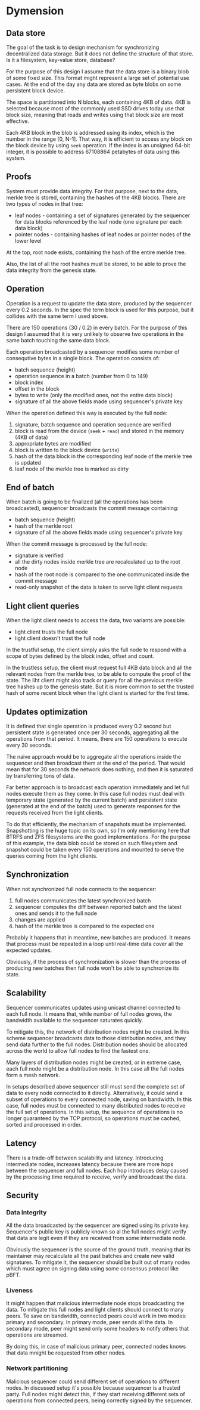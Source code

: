 # Dymension

## Data store

The goal of the task is to design mechanism for synchronizing decentralized data storage.
But it does not define the structure of that store. Is it a filesystem, key-value store, database?

For the purpose of this design I assume that the data store is a binary blob of some fixed size.
This format might represent a large set of potential use cases. At the end of the day any data
are stored as byte blobs on some persistent block device.

The space is partitioned into N blocks, each containing 4KB of data. 4KB is selected because most of the
commonly used SSD drives today use that block size, meaning that reads and writes using that block size are most effective.

Each 4KB block in the blob is addressed using its index, which is the number in the range [0, N-1].
That way, it is efficient to access any block on the block device by using `seek` operation.
If the index is an unsigned 64-bit integer, it is possible to address 67108864 petabytes of data using this system.

## Proofs

System must provide data integrity. For that purpose, next to the data, merkle tree is stored, containing the hashes of the 4KB blocks.
There are two types of nodes in that tree:
- leaf nodes - containing a set of signatures generated by the sequencer for data blocks referenced by the leaf node (one signature per each data block)
- pointer nodes - containing hashes of leaf nodes or pointer nodes of the lower level

At the top, root node exists, containing the hash of the entire merkle tree.

Also, the list of all the root hashes must be stored, to be able to prove the data integrity
from the genesis state.

## Operation

Operation is a request to update the data store, produced by the sequencer every 0.2 seconds.
In the spec the term block is used for this purpose, but it collides with the same term I used above.

There are 150 operations (30 / 0.2) in every batch. For the purpose of this design I assumed that it is very unlikely
to observe two operations in the same batch touching the same data block.

Each operation broadcasted by a sequencer modifies some number of consequtive bytes in a single block.
The operation consists of:
- batch sequence (height)
- operation sequence in a batch (number from 0 to 149)
- block index
- offset in the block
- bytes to write (only the modified ones, not the entire data block)
- signature of all the above fields made using sequencer's private key

When the operation defined this way is executed by the full node:
1. signature, batch sequence and operation sequence are verified
2. block is read from the device (`seek` + `read`) and stored in the memory (4KB of data)
3. appropriate bytes are modified
4. block is written to the block device (`write`)
5. hash of the data block in the corresponding leaf node of the merkle tree is updated
6. leaf node of the merkle tree is marked as dirty

## End of batch

When batch is going to be finalized (all the operations has been broadcasted), sequencer broadcasts the commit message containing:
- batch sequence (height)
- hash of the merkle root
- signature of all the above fields made using sequencer's private key

When the commit message is processed by the full node:
- signature is verified
- all the dirty nodes inside merkle tree are recalculated up to the root node
- hash of the root node is compared to the one communicated inside the commit message
- read-only snapshot of the data is taken to serve light client requests

## Light client queries

When the light client needs to access the data, two variants are possible:
- light client trusts the full node
- light client doesn't trust the full node

In the trustful setup, the client simply asks the full node to respond with a scope of bytes
defined by the block index, offset and count.

In the trustless setup, the client must request full 4KB data block and all the relevant nodes
from the merkle tree, to be able to compute the proof of the state. The liht client might also track
or query for all the previous merkle tree hashes up to the genesis state. But it is more common to set
the trusted hash of some recent block when the light client is started for the first time.

## Updates optimization

It is defined that single operation is produced every 0.2 second but persistent state is generated once per 30 seconds,
aggregating all the operations from that period. It means, there are 150 operations to execute every 30 seconds.

The naive approach would be to aggregate all the operations inside the sequencer and then broadcast them at the end of the period.
That would mean that for 30 seconds the network does nothing, and then it is saturated by transferring tons of data.

Far better approach is to broadcast each operation immediately and let full nodes execute them as they come.
In this case full nodes must deal with temporary state (generated by the current batch) and persistent state
(generated at the end of the batch) used to generate responses for the requests received from the light clients.

To do that efficiently, the mechanism of snapshots must be implemented. Snapshotting is the huge topic on its own,
so I'm only mentioning here that BTRFS and ZFS filesystems are the good implementations.
For the purpose of this example, the data blob could be stored on such filesystem and snapshot could be taken every 150 operations
and mounted to serve the queries coming from the light clients.

## Synchronization

When not synchronized full node connects to the sequencer:
1. full nodes communicates the latest synchronized batch
2. sequencer computes the diff between reported batch and the latest ones and sends it to the full node
3. changes are applied
4. hash of the merkle tree is compared to the expected one

Probably it happens that in meantime, new batches are produced. It means that process must be repeated in a loop
until real-time data cover all the expected updates.

Obviously, if the process of synchronization is slower than the process of producing new batches then
full node won't be able to synchronize its state.

## Scalability

Sequencer communicates updates using unicast channel connected to each full node.
It means that, while number of full nodes grows, the bandwidth available to the sequencer saturates quickly.

To mitigate this, the network of distribution nodes might be created. In this scheme
sequencer broadcasts data to those distribution nodes, and they send data further to the full nodes.
Distribution nodes should be allocated across the world to allow full nodes to find the fastest one.

Many layers of distribution nodes might be created, or in extreme case, each full node might be a distribution node.
In this case all the full nodes form a mesh network.

In setups described above sequencer still must send the complete set of data to every node connected to it directly.
Alternatively, it could send a subset of operations to every connected node, saving on bandwidth.
In this case, full nodes must be connected to many distributed nodes to receive the full set of operations.
In this setup, the sequence of operations is no longer guaranteed by the TCP protocol, so operations must be cached, sorted
and processed in order.

## Latency

There is a trade-off between scalability and latency. Introducing intermediate nodes, increases latency
because there are more hops between the sequencer and full nodes. Each hop introduces delay caused by the processing time
required to receive, verify and broadcast the data.

## Security

### Data integrity

All the data broadcasted by the sequencer are signed using its private key. Sequencer's public key
is publicly known so al the full nodes might verify that data are legit even if they are received from some
intermediate node.

Obviously the sequencer is the source of the ground truth, meaning that its maintainer
may recalculate all the past batches and create new valid signatures. To mitigate it, the sequencer should be built out
of many nodes which must agree on signing data using some consensus protocol like pBFT.

### Liveness

It might happen that malicious intermediate node stops broadcasting the data.
To mitigate this full nodes and light clients should connect to many peers.
To save on bandwidth, connected peers could work in two modes: primary and secondary.
In primary mode, peer sends all the data. In secondary mode, peer might send only some headers
to notify others that operations are streamed.

By doing this, in case of malicious primary peer, connected nodes knows that data mnight be requested from other nodes.

### Network partitioning

Malicious sequencer could send different set of operations to different nodes.
In discussed setup it's possible because sequencer is a trusted party.
Full nodes might detect this, if they start receiving different sets of operations from connected peers,
being correctly signed by the sequencer.